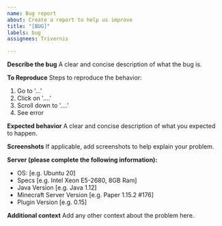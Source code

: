 ```yaml
---
name: Bug report
about: Create a report to help us improve
title: "[BUG]"
labels: bug
assignees: Trivernis

---
```


**Describe the bug**
A clear and concise description of what the bug is.

**To Reproduce**
Steps to reproduce the behavior:
1. Go to '...'
2. Click on '....'
3. Scroll down to '....'
4. See error

**Expected behavior**
A clear and concise description of what you expected to happen.

**Screenshots**
If applicable, add screenshots to help explain your problem.

**Server (please complete the following information):**
 - OS: [e.g. Ubuntu 20]
 - Specs [e.g. Intel Xeon E5-2680, 8GB Ram]
 - Java Version [e.g. Java 1.12]
 - Minecraft Server Version [e.g. Paper 1.15.2 #176]
 - Plugin Version [e.g. 0.15]

**Additional context**
Add any other context about the problem here.
